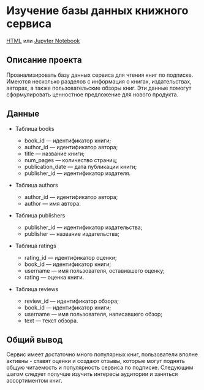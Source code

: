 # Изучение базы данных книжного сервиса

[HTML](SQL_connection.html) или [Jupyter Notebook](SQL_connection.ipynb)

## Описание проекта

Проанализировать базу данных сервиса для чтения книг по подписке. Имеются несколько разделов с информация о книгах, издательствах, авторах, а также пользовательские обзоры книг. Эти данные помогут сформулировать ценностное предложение для нового продукта.

## Данные
- Таблица books
  - book_id — идентификатор книги;
  - author_id — идентификатор автора;
  - title — название книги;
  - num_pages — количество страниц;
  - publication_date — дата публикации книги;
  - publisher_id — идентификатор издателя.

- Таблица authors
  - author_id — идентификатор автора;
  - author — имя автора.

- Таблица publishers
  - publisher_id — идентификатор издательства;
  - publisher — название издательства;

- Таблица ratings
  - rating_id — идентификатор оценки;
  - book_id — идентификатор книги;
  - username — имя пользователя, оставившего оценку;
  - rating — оценка книги.
  
- Таблица reviews
  - review_id — идентификатор обзора;
  - book_id — идентификатор книги;
  - username — имя пользователя, написавшего обзор;
  - text — текст обзора.

## Общий вывод

Сервис имеет достаточно много популярных книг, пользователи вполне активны - ставят оценки и создают отзывы, которые могут поднять общую читаемость и популярность сервиса по подписке. Следующим шагом следует получше изучить интересы аудитории и заняться ассортиментом книг.
